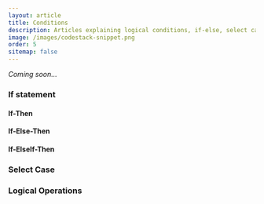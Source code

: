 ```yaml
---
layout: article
title: Conditions
description: Articles explaining logical conditions, if-else, select case statements and boolean operations
image: /images/codestack-snippet.png
order: 5
sitemap: false
---
```

*Coming soon...*

### If statement

#### If-Then

#### If-Else-Then

#### If-ElseIf-Then

### Select Case

### Logical Operations